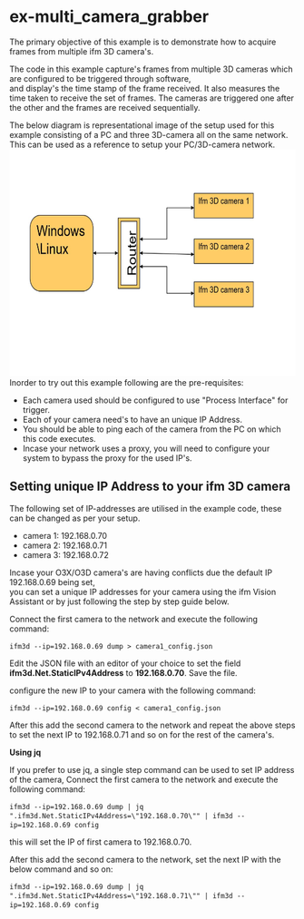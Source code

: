 # ex-multi_camera_grabber

The primary objective of this example is to demonstrate how to acquire frames from multiple ifm 3D camera's.

The code in this example capture's frames from multiple 3D cameras which are configured to be triggered through software,  
and display's the time stamp of the frame received. It also measures the time taken to receive the set of frames.
The cameras are triggered one after the other and the frames are received sequentially.

The below diagram is representational image of the setup used for this example consisting of a PC and three 3D-camera all on the same network.  
This can be used as a reference to setup your PC/3D-camera network.  
<img src="img/ex-multi_camera_grabber_setup.jpg" alt="multi_camera_setup" width="600" height="400"/>  
Inorder to try out this example following are the pre-requisites:

- Each camera used should be configured to use "Process Interface" for trigger.
- Each of your camera need's to have an unique IP Address.
- You should be able to ping each of the camera from the PC on which this code executes.
- Incase your network uses a proxy, you will need to configure your system to bypass the proxy for the used IP's.

## Setting unique IP Address to your ifm 3D camera

The following set of IP-addresses are utilised in the example code, these can be changed as per your setup.

- camera 1: 192.168.0.70
- camera 2: 192.168.0.71
- camera 3: 192.168.0.72

Incase your O3X/O3D camera's are having conflicts due the default IP 192.168.0.69 being set,  
you can set a unique IP addresses for your camera using the ifm Vision Assistant or by just following the step by step guide below.

Connect the first camera to the network and execute the following command:

```commands
ifm3d --ip=192.168.0.69 dump > camera1_config.json
```

Edit the JSON file with an editor of your choice to set the field **ifm3d.Net.StaticIPv4Address** to **192.168.0.70**.
Save the file.

configure the new IP to your camera with the following command:

```commands
ifm3d --ip=192.168.0.69 config < camera1_config.json
```

After this add the second camera to the network and repeat the above steps to set the next IP to 192.168.0.71 and so on for the rest of the camera's.

**Using jq**

If you prefer to use jq, a single step command can be used to set IP address of the camera,
Connect the first camera to the network and execute the following command:

```commands
ifm3d --ip=192.168.0.69 dump | jq ".ifm3d.Net.StaticIPv4Address=\"192.168.0.70\"" | ifm3d --ip=192.168.0.69 config
```

this will set the IP of first camera to 192.168.0.70.

After this add the second camera to the network, set the next IP with the below command and so on:

```commands
ifm3d --ip=192.168.0.69 dump | jq ".ifm3d.Net.StaticIPv4Address=\"192.168.0.71\"" | ifm3d --ip=192.168.0.69 config
```
